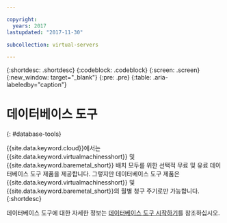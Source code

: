 ```yaml
---

copyright:
  years: 2017
lastupdated: "2017-11-30"

subcollection: virtual-servers

---
```


{:shortdesc: .shortdesc}
{:codeblock: .codeblock}
{:screen: .screen}
{:new_window: target="_blank"}
{:pre: .pre}
{:table: .aria-labeledby="caption"}

# 데이터베이스 도구
{: #database-tools}

{{site.data.keyword.cloud}}에서는 {{site.data.keyword.virtualmachinesshort}} 및 {{site.data.keyword.baremetal_short}} 배치 모두를 위한 선택적 무료 및 유료 데이터베이스 도구 제품을 제공합니다. 그렇지만 데이터베이스 도구 제품은 {{site.data.keyword.virtualmachinesshort}} 및 {{site.data.keyword.baremetal_short}}의 월별 청구 주기로만 가능합니다.
{:shortdesc}

데이터베이스 도구에 대한 자세한 정보는 [데이터베이스 도구 시작하기](/docs/infrastructure/database-tools?topic=database-tools-getting-started-tutorial)를 참조하십시오.

